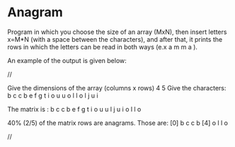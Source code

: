 # Anagram

Program in which you choose the size of an array (MxN), then insert letters x=M*N (with a space between the characters), and after that, it prints the rows in which the letters can be read in both ways (e.x  a m m a ).

An example of the output is given below:

//

Give the dimensions of the array (columns x rows) 
4 5
Give the characters: 
b c c b e f g t i o u u o l l o l j u i

The matrix is :
b c c b
e f g t
i o u u
l j u i
o l l o

40% (2/5) of the matrix rows are anagrams. Those are:
[0] b c c b 
[4] o l l o 

//
